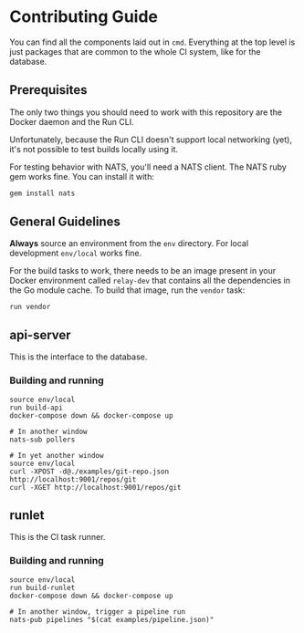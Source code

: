 # Contributing Guide

You can find all the components laid out in `cmd`. Everything at
the top level is just packages that are common to the whole CI
system, like for the database.

## Prerequisites

The only two things you should need to work with this repository
are the Docker daemon and the Run CLI.

Unfortunately, because the Run CLI doesn't support local networking
(yet), it's not possible to test builds locally using it.

For testing behavior with NATS, you'll need a NATS client.
The NATS ruby gem works fine. You can install it with:

```bash
gem install nats
```

## General Guidelines

**Always** source an environment from the `env` directory.
For local development `env/local` works fine.

For the build tasks to work, there needs to be an image
present in your Docker environment called `relay-dev` that
contains all the dependencies in the Go module cache. To
build that image, run the `vendor` task:

```
run vendor
```

## api-server

This is the interface to the database.

### Building and running

```
source env/local
run build-api
docker-compose down && docker-compose up

# In another window
nats-sub pollers

# In yet another window
source env/local
curl -XPOST -d@./examples/git-repo.json http://localhost:9001/repos/git
curl -XGET http://localhost:9001/repos/git
```

## runlet

This is the CI task runner.

### Building and running

```
source env/local
run build-runlet
docker-compose down && docker-compose up

# In another window, trigger a pipeline run
nats-pub pipelines "$(cat examples/pipeline.json)"
```
